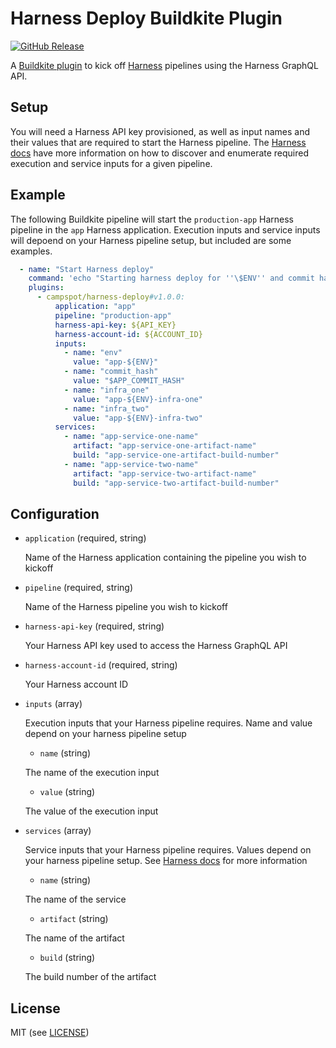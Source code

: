 # Harness Deploy Buildkite Plugin

[![GitHub Release](https://img.shields.io/github/release/campspot/harness-deploy-buildkite-plugin.svg)](https://github.com/campspot/harness-deploy-buildkite-plugin/releases)

A [Buildkite plugin](https://buildkite.com/docs/agent/v3/plugins) to kick off [Harness](https://harness.io/) pipelines using the Harness GraphQL API.

## Setup
You will need a Harness API key provisioned, as well as input names and their values that are required to start the Harness pipeline. 
The [Harness docs](https://docs.harness.io/article/s3leksekny-trigger-workflow-or-a-pipeline-using-api)
have more information on how to discover and enumerate required execution and service inputs for a given pipeline. 

## Example

The following Buildkite pipeline will start the `production-app` Harness pipeline in the `app` Harness application.
Execution inputs and service inputs will depoend on your Harness pipeline setup, but included are some examples.

```yaml
  - name: "Start Harness deploy"
    command: 'echo "Starting harness deploy for ''\$ENV'' and commit hash ''\$APP_COMMIT_HASH''"'
    plugins:
      - campspot/harness-deploy#v1.0.0:
          application: "app"
          pipeline: "production-app"
          harness-api-key: ${API_KEY}
          harness-account-id: ${ACCOUNT_ID}
          inputs:
            - name: "env"
              value: "app-${ENV}"
            - name: "commit_hash"
              value: "$APP_COMMIT_HASH"
            - name: "infra_one"
              value: "app-${ENV}-infra-one"
            - name: "infra_two"
              value: "app-${ENV}-infra-two"
          services:
            - name: "app-service-one-name"
              artifact: "app-service-one-artifact-name"
              build: "app-service-one-artifact-build-number"
            - name: "app-service-two-name"
              artifact: "app-service-two-artifact-name"
              build: "app-service-two-artifact-build-number"
```

## Configuration

- `application` (required, string)

  Name of the Harness application containing the pipeline you wish to kickoff

- `pipeline` (required, string)

  Name of the Harness pipeline you wish to kickoff

- `harness-api-key` (required, string)

  Your Harness API key used to access the Harness GraphQL API

- `harness-account-id` (required, string)

  Your Harness account ID

- `inputs` (array)

  Execution inputs that your Harness pipeline requires. Name and value depend on your harness pipeline setup

  - `name` (string)

  The name of the execution input
  - `value` (string)

  The value of the execution input

- `services` (array)

  Service inputs that your Harness pipeline requires. Values depend on your harness pipeline setup. See [Harness docs](https://docs.harness.io/article/s3leksekny-trigger-workflow-or-a-pipeline-using-api) for more information

    - `name` (string)

  The name of the service

    - `artifact` (string)

  The name of the artifact

    - `build` (string)

  The build number of the artifact


## License

MIT (see [LICENSE](LICENSE))